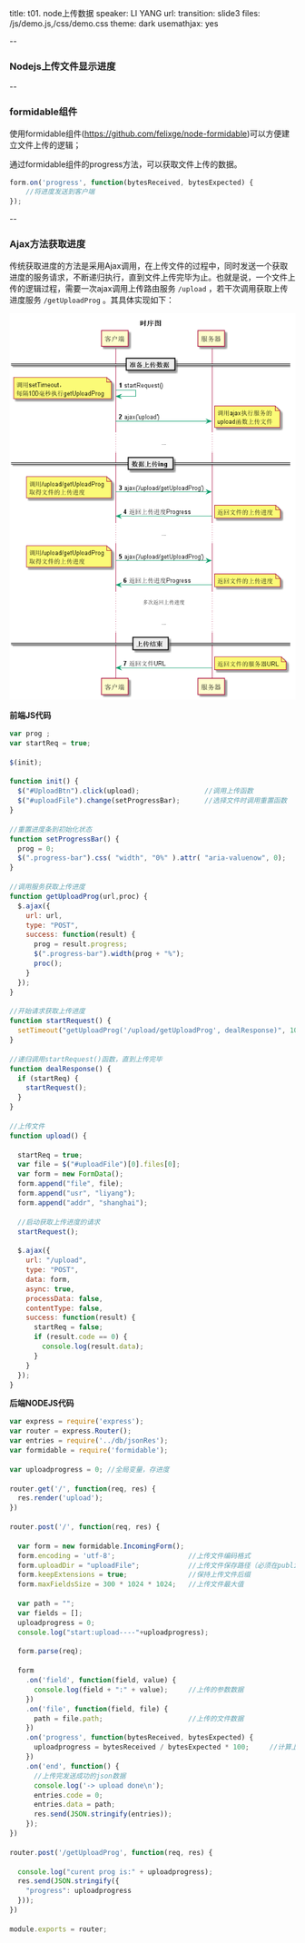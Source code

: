 title: t01.  node上传数据
speaker: LI YANG
url: 
transition: slide3
files: /js/demo.js,/css/demo.css
theme: dark
usemathjax: yes

--
### Nodejs上传文件显示进度

--
### formidable组件
使用formidable组件(https://github.com/felixge/node-formidable)可以方便建立文件上传的逻辑；

通过formidable组件的progress方法，可以获取文件上传的数据。
```js
form.on('progress', function(bytesReceived, bytesExpected) {
    //将进度发送到客户端
});
```

--
### Ajax方法获取进度
传统获取进度的方法是采用Ajax调用，在上传文件的过程中，同时发送一个获取进度的服务请求，不断递归执行，直到文件上传完毕为止。也就是说，一个文件上传的逻辑过程，需要一次ajax调用上传路由服务 ` /upload ` ，若干次调用获取上传进度服务 ` /getUploadProg ` 。其具体实现如下：

<img src="img/t01/upload.png">
 
**前端JS代码**
```js
var prog ;
var startReq = true;

$(init); 

function init() {
  $("#UploadBtn").click(upload);                //调用上传函数
  $("#uploadFile").change(setProgressBar);      //选择文件时调用重置函数
}

//重置进度条到初始化状态
function setProgressBar() {
  prog = 0;
  $(".progress-bar").css( "width", "0%" ).attr( "aria-valuenow", 0);
}

//调用服务获取上传进度
function getUploadProg(url,proc) {
  $.ajax({
    url: url,
    type: "POST",
    success: function(result) {
      prog = result.progress;
      $(".progress-bar").width(prog + "%");
      proc();
    }
  });
}

//开始请求获取上传进度
function startRequest() {
  setTimeout("getUploadProg('/upload/getUploadProg', dealResponse)", 100);
}

//递归调用startRequest()函数，直到上传完毕
function dealResponse() {
  if (startReq) {
    startRequest();
  }
}

//上传文件
function upload() {
  
  startReq = true;
  var file = $("#uploadFile")[0].files[0];
  var form = new FormData();
  form.append("file", file);
  form.append("usr", "liyang");
  form.append("addr", "shanghai");

  //启动获取上传进度的请求
  startRequest();

  $.ajax({
    url: "/upload",
    type: "POST",
    data: form,
    async: true,
    processData: false,
    contentType: false,
    success: function(result) {
      startReq = false;   
      if (result.code == 0) {
        console.log(result.data);
      }
    }
  });
}
```

**后端NODEJS代码**
```js
var express = require('express');
var router = express.Router();
var entries = require('../db/jsonRes');
var formidable = require('formidable');

var uploadprogress = 0; //全局变量，存进度

router.get('/', function(req, res) {
  res.render('upload');
})

router.post('/', function(req, res) {

  var form = new formidable.IncomingForm();
  form.encoding = 'utf-8';                  //上传文件编码格式
  form.uploadDir = "uploadFile";            //上传文件保存路径（必须在public下面新建）
  form.keepExtensions = true;               //保持上传文件后缀
  form.maxFieldsSize = 300 * 1024 * 1024;   //上传文件最大值

  var path = "";
  var fields = [];
  uploadprogress = 0;
  console.log("start:upload----"+uploadprogress);

  form.parse(req);

  form
    .on('field', function(field, value) {
      console.log(field + ":" + value);     //上传的参数数据
    })
    .on('file', function(field, file) {
      path = file.path;                     //上传的文件数据
    })
    .on('progress', function(bytesReceived, bytesExpected) {
      uploadprogress = bytesReceived / bytesExpected * 100;     //计算上传进度
    })
    .on('end', function() {
      //上传完发送成功的json数据
      console.log('-> upload done\n');
      entries.code = 0;
      entries.data = path;
      res.send(JSON.stringify(entries));
    });
})

router.post('/getUploadProg', function(req, res) {

  console.log("curent prog is:" + uploadprogress);
  res.send(JSON.stringify({
    "progress": uploadprogress
  }));
})

module.exports = router;
```
